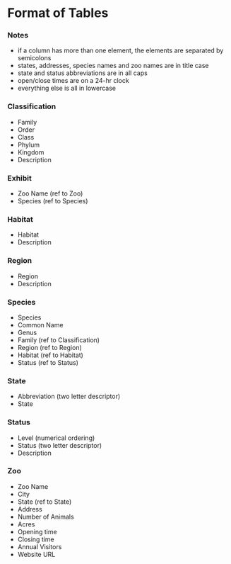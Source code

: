 # Format of Tables

### Notes

- if a column has more than one element, the elements are separated by semicolons
- states, addresses, species names and zoo names are in title case
- state and status abbreviations are in all caps
- open/close times are on a 24-hr clock
- everything else is all in lowercase

### Classification

- Family
- Order
- Class
- Phylum
- Kingdom
- Description

### Exhibit

- Zoo Name (ref to Zoo)
- Species (ref to Species)

### Habitat

- Habitat
- Description

### Region

- Region
- Description

### Species

- Species
- Common Name
- Genus
- Family (ref to Classification)
- Region (ref to Region)
- Habitat (ref to Habitat)
- Status (ref to Status)

### State

- Abbreviation (two letter descriptor)
- State

### Status

- Level (numerical ordering)
- Status (two letter descriptor)
- Description

### Zoo

- Zoo Name
- City
- State (ref to State)
- Address
- Number of Animals
- Acres
- Opening time
- Closing time
- Annual Visitors
- Website URL
